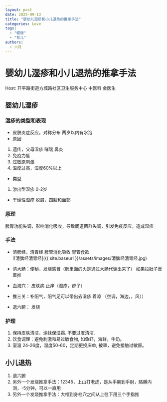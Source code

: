 ```yaml
---
layout: post
date: 2025-09-13
title: "婴幼儿湿疹和小儿退热的推拿手法"
categories: Love
tags:
  - "健康"
  - "育儿"
authors: 
  - 六月
---
```


# 婴幼儿湿疹和小儿退热的推拿手法

Host: 开平路街道方城路社区卫生服务中心 中医科 金医生

## 婴幼儿湿疹

### 湿疹的类型和表现

- 皮肤炎症反应，对称分布
  两岁以内有水泡
- 原因

1. 遗传，父母湿疹 哮喘 鼻炎
2. 免疫力低
3. 过敏原刺激
4. 温度过高，湿度60%以上

- 类型

1. 渗出型湿疹
   0-2岁

- 干燥性湿疹
  脱屑，四肢和面部

### 原理

脾胃功能失调，影响消化吸收，导致肠道菌群失调，引发免疫反应，造成湿疹

### 手法

- 清脾经，清胃经
  脾管消化吸收 胃管食欲  
 ![清脾经清胃经]({{ site.baseurl }}/assets/images/清脾经清胃经.jpg)
- 清大肠：便秘，发烧感冒（肺里面的火是通过大肠代谢出来了）
  如果拉肚子反着推
- 血海穴：
  皮肤病 止痒（湿疹，痱子）
  
- 推三关：补阳气，阳气足可以带出去湿疹
  着凉 （空调，海边，，风））
- 退六腑：
  发烧

### 护理

1. 保持皮肤清洁，涂抹保湿霜. 不要过度清洁.
2. 饮食调理：避免刺激和易过敏食物, 如鱼虾，海鲜，牛奶。
3. 室温 24-26度，湿度50-60，定期更换床单, 被罩，避免接触过敏原。

## 小儿退热

1. 退六腑
2. 另外一个发烧推拿手法：12345，上山打老虎，是从手腕到手肘，胳膊内测，-5分钟，可以一直用
3. 另外一个发烧推拿手法：大椎到身柱穴之间从上往下用三个手指推
